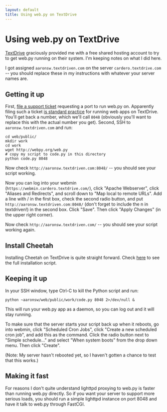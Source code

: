 ```yaml
---
layout: default
title: Using web.py on TextDrive
---
```


# Using web.py on TextDrive

[TextDrive](http://textdrive.com/) graciously provided me with a free shared hosting account to try to get web.py running on their system. I'm keeping notes on what I did here.

I got assigned `aaronsw.textdriven.com` on the server `cardero.textdrive.com` -- you should replace these in my instructions with whatever your server names are.

## Getting it up

First, [file a support ticket](http://help.textdrive.com/index.php?pg=request) requesting a port to run web.py on. Apparently filing such a ticket [is standard practice](http://help.textdrive.com/index.php?pg=kb.page&id=106) for running web apps on TextDrive. You'll get back a number, which we'll call `8048` (obviously you'll want to replace this with the actual number you get).
Second, SSH to `aaronsw.textdriven.com` and run:

    cd web/public/
    mkdir work
    cd work
    wget http://webpy.org/web.py
    # copy my script to code.py in this directory
    python code.py 8048

Now check `http://aaronsw.textdriven.com:8048/` -- you should see your script working.

Now you can log into your webmin (`https://webmin.cardero.textdrive.com/`), click "Apache Webserver", click "Aliases and Redirects", and scroll down to "Map local to remote URLs". Add a line with / in the first box, check the second radio button, and put `http://aaronsw.textdriven.com:8048/` (don't forget to include the n in textdriven!) in the second box. Click "Save". Then click "Apply Changes" (in the upper right corner).

Now check `http://aaronsw.textdriven.com/` -- you should see your script working again.

## Install Cheetah

Installing Cheetah on TextDrive is quite straight forward. Check [here](http://thetruedelight.blogspot.com/2006/12/how-to-install-cheetah-on-textdrive.html) to see the full installation script. 

## Keeping it up

In your SSH window, type Ctrl-C to kill the Python script and run:

    python ~aaronsw/web/public/work/code.py 8048 2>/dev/null &
This will run your web.py app as a daemon, so you can log out and it will stay running.

To make sure that the server starts your script back up when it reboots, go into webmin, click "Scheduled Cron Jobs", click "Create a new scheduled cron job", and add this as the command. Click the radio button next to "Simple schedule..." and select "When system boots" from the drop down menu. Then click "Create".

(Note: My server hasn't rebooted yet, so I haven't gotten a chance to test that this works.)

## Making it fast

For reasons I don't quite understand lighttpd proxying to web.py is faster than running web.py directly. So if you want your server to support more serious loads, you should run a simple lighttpd instance on port 8048 and have it talk to web.py through FastCGI.